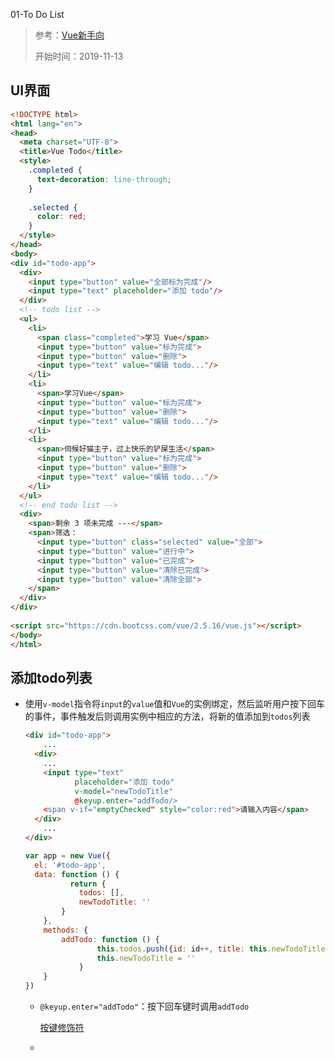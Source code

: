 01-To Do List

>参考：[Vue新手向](https://juejin.im/post/5c3e9f946fb9a049f06a85ff)
>
>开始时间：2019-11-13

## UI界面

```html
<!DOCTYPE html>
<html lang="en">
<head>
  <meta charset="UTF-8">
  <title>Vue Todo</title>
  <style>
    .completed {
      text-decoration: line-through;
    }
 
    .selected {
      color: red;
    }
  </style>
</head>
<body>
<div id="todo-app">
  <div>
    <input type="button" value="全部标为完成"/>
    <input type="text" placeholder="添加 todo"/>
  </div>
  <!-- todo list -->
  <ul>
    <li>
      <span class="completed">学习 Vue</span>
      <input type="button" value="标为完成">
      <input type="button" value="删除">
      <input type="text" value="编辑 todo..."/>
    </li>
    <li>
      <span>学习Vue</span>
      <input type="button" value="标为完成">
      <input type="button" value="删除">
      <input type="text" value="编辑 todo..."/>
    </li>
    <li>
      <span>伺候好猫主子，过上快乐的铲屎生活</span>
      <input type="button" value="标为完成">
      <input type="button" value="删除">
      <input type="text" value="编辑 todo..."/>
    </li>
  </ul>
  <!-- end todo list -->
  <div>
    <span>剩余 3 项未完成 ---</span>
    <span>筛选：
      <input type="button" class="selected" value="全部">
      <input type="button" value="进行中">
      <input type="button" value="已完成">
      <input type="button" value="清除已完成">
      <input type="button" value="清除全部">
    </span>
  </div>
</div>
    
<script src="https://cdn.bootcss.com/vue/2.5.16/vue.js"></script>
</body>
</html>
```



## 添加todo列表

* 使用`v-model`指令将`input`的`value`值和`Vue`的实例绑定，然后监听用户按下回车的事件，事件触发后则调用实例中相应的方法，将新的值添加到`todos`列表 

  ```html
  <div id="todo-app">
      ...
    <div>
      ...
      <input type="text" 
             placeholder="添加 todo" 
             v-model="newTodoTitle"
             @keyup.enter="addTodo/>
      <span v-if="emptyChecked" style="color:red">请输入内容</span>
    </div>
      ...
  </div>
  ```

  ```js
  var app = new Vue({
  	el: '#todo-app',
  	data: function () {
    		return {
              todos: [],
              newTodoTitle: ''
          }
      },
      methods: {
          addTodo: function () {
                  this.todos.push({id: id++, title: this.newTodoTitle});
                  this.newTodoTitle = ''
              }
      }
  })
  ```

  * `@keyup.enter="addTodo"`：按下回车键时调用`addTodo`

    [按键修饰符]([https://cn.vuejs.org/v2/guide/events.html#%E6%8C%89%E9%94%AE%E4%BF%AE%E9%A5%B0%E7%AC%A6](https://cn.vuejs.org/v2/guide/events.html#按键修饰符))

  * 

